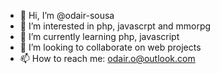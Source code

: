 - 👋 Hi, I’m @odair-sousa
- 👀 I’m interested in php, javascrpt and mmorpg
- 🌱 I’m currently learning php, javascript
- 💞️ I’m looking to collaborate on web projects
- 📫 How to reach me: odair.o@outlook.com

<!---
odair-sousa/odair-sousa is a ✨ special ✨ repository because its `README.md` (this file) appears on your GitHub profile.
You can click the Preview link to take a look at your changes.
--->
